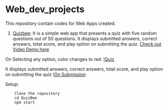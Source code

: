 # Web_dev_projects
This repository contain codes for Web Apps created. 


1. [Quizbee](/QuizBee): It is a simple web app that presents a quiz with five random questions out of 50 questions. It displays submitted answers, correct answers, total score, and play option on submitting the quiz.
[Check out Video Demo here](/QuizBee/Quizbee.mp4) 

On Selecting any option, color changes to red.
[!Quiz](/QuizBee/quiz.png)

It displays submitted answers, correct answers, total score, and play option on submitting the quiz
[!On Submission](/QuizBee/solution.png)

Setup:
```
    Clone the repository
    cd QuizBee
    npm start
```
